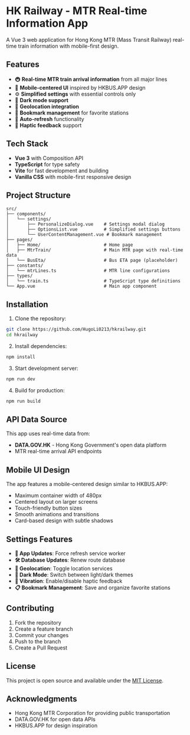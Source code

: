 # HK Railway - MTR Real-time Information App

A Vue 3 web application for Hong Kong MTR (Mass Transit Railway) real-time train information with mobile-first design.

## Features

- 🚇 **Real-time MTR train arrival information** from all major lines
- 📱 **Mobile-centered UI** inspired by HKBUS.APP design
- ⚙️ **Simplified settings** with essential controls only
- 🌙 **Dark mode support**
- 📍 **Geolocation integration**
- 💾 **Bookmark management** for favorite stations
- 🔄 **Auto-refresh** functionality
- 📳 **Haptic feedback** support

## Tech Stack

- **Vue 3** with Composition API
- **TypeScript** for type safety
- **Vite** for fast development and building
- **Vanilla CSS** with mobile-first responsive design

## Project Structure

```
src/
├── components/
│   └── settings/
│       ├── PersonalizeDialog.vue    # Settings modal dialog
│       ├── OptionsList.vue          # Simplified settings buttons
│       └── UserContentManagement.vue # Bookmark management
├── pages/
│   ├── Home/                        # Home page
│   ├── MtrTrain/                    # Main MTR page with real-time data
│   └── BusEta/                      # Bus ETA page (placeholder)
├── constants/
│   └── mtrLines.ts                  # MTR line configurations
├── types/
│   └── train.ts                     # TypeScript type definitions
└── App.vue                          # Main app component
```

## Installation

1. Clone the repository:
```bash
git clone https://github.com/HugoLi0213/hkrailway.git
cd hkrailway
```

2. Install dependencies:
```bash
npm install
```

3. Start development server:
```bash
npm run dev
```

4. Build for production:
```bash
npm run build
```

## API Data Source

This app uses real-time data from:
- **DATA.GOV.HK** - Hong Kong Government's open data platform
- MTR real-time arrival API endpoints

## Mobile UI Design

The app features a mobile-centered design similar to HKBUS.APP:
- Maximum container width of 480px
- Centered layout on larger screens
- Touch-friendly button sizes
- Smooth animations and transitions
- Card-based design with subtle shadows

## Settings Features

- **🔄 App Updates**: Force refresh service worker
- **🛠️ Database Updates**: Renew route database
- **📍 Geolocation**: Toggle location services
- **🌙 Dark Mode**: Switch between light/dark themes
- **📳 Vibration**: Enable/disable haptic feedback
- **📋 Bookmark Management**: Save and organize favorite stations

## Contributing

1. Fork the repository
2. Create a feature branch
3. Commit your changes
4. Push to the branch
5. Create a Pull Request

## License

This project is open source and available under the [MIT License](LICENSE).

## Acknowledgments

- Hong Kong MTR Corporation for providing public transportation
- DATA.GOV.HK for open data APIs
- HKBUS.APP for design inspiration
